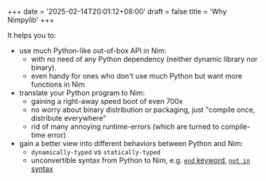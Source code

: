 +++
date = '2025-02-14T20:01:12+08:00'
draft = false
title = 'Why Nimpylib'
+++

<!--Copied from nimpylib/pylib README.md 34b29a95892c5652ade1794ff92b7363e5830d59
but update link of mustRewriteExtern
-->

It helps you to:
- use much Python-like out-of-box API in Nim:
  - with no need of any Python dependency (neither dynamic library nor binary).
  - even handy for ones who don't use much Python but want more functions in Nim
- translate your Python program to Nim:
  - gaining a right-away speed boot of even 700x
  - no worry about binary distribution or packaging, just "compile once, distribute everywhere"
  - rid of many annoying runtime-errors (which are turned to compile-time error)
- gain a better view into different behaviors between Python and Nim:
  - `dynamically-typed` vs `statically-typed`
  - unconvertible syntax from Python to Nim, e.g.
    [`end` keyword](https://github.com/nimpylib/pylib/blob/master/doc/mustRewriteExtern/endKeyword.md),
    [`not in` syntax](https://github.com/nimpylib/pylib/blob/master/doc/mustRewriteExtern/not-in.md)
